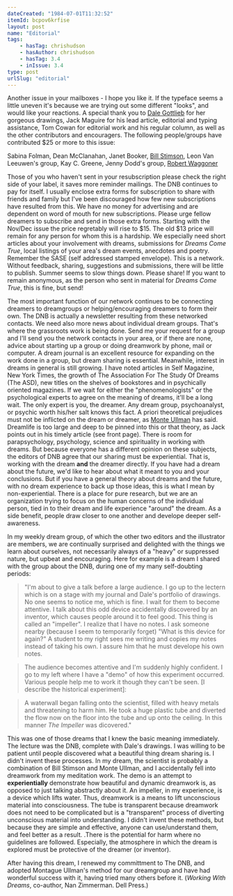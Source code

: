 ```yaml
---
dateCreated: "1984-07-01T11:32:52"
itemId: bcpov6krfise
layout: post
name: "Editorial"
tags:
    - hasTag: chrishudson
    - hasAuthor: chrishudson
    - hasTag: 3.4
    - inIssue: 3.4
type: post
urlSlug: "editorial"
---
```


Another issue in your mailboxes - I hope you like it. If the typeface seems a little uneven it's because we are trying out some different "looks", and would like your reactions. A special thank you to [Dale Gottlieb](../@dalegottlieb) for her gorgeous drawings, Jack Maguire for his lead article, editorial and typing assistance, Tom Cowan for editorial work and his regular column, as well as the other contributors and encouragers. The following people/groups have contributed $25 or more to this issue:

Sabina Folman, Dean McClanahan, Janet Booker, [Bill Stimson](../@billstimson), Leon Van Leeuwen's group, Kay C. Greene, Jenny Dodd's group, [Robert Waggoner](../@robertwaggoner)

Those of you who haven't sent in your resubscription please check the right side of your label, it saves more reminder mailings. The DNB continues to pay for itself. I usually enclose extra forms for subscription to share with friends and family but I've been discouraged how few new subscriptions have resulted from this. We have no money for advertising and are dependent on word of mouth for new subscriptions. Please urge fellow dreamers to subscribe and send in those extra forms. Starting with the Nov/Dec issue the price regretably will rise to $15. The old $13 price will remain for any person for whom this is a hardship. We especially need short articles about your involvement with dreams, submissions for _Dreams Come True_, local listings of your area's dream events, anecdotes and poetry. Remember the SASE (self addressed stamped envelope). This is a network. Without feedback, sharing, suggestions and submissions, there will be little to publish. Summer seems to slow things down. Please share! If you want to remain anonymous, as the person who sent in material for _Dreams Come True_, this is fine, but send!

The most important function of our network continues to be connecting dreamers to dreamgroups or helping/encouraging dreamers to form their own. The DNB is actually a newsletter resulting from these networked contacts. We need also more news about individual dream groups. That's where the grassroots work is being done. Send me your request for a group and I'll send you the network contacts in your area, or if there are none, advice about starting up a group or doing dreamwork by phone, mail or computer. A dream journal is an excellent resource for expanding on the work done in a group, but dream sharing is essential. Meanwhile, interest in dreams in general is still growing. I have noted articles in Self Magazine, New York Times, the growth of The Association For The Study Of Dreams (The ASD), new titles on the shelves of bookstores and in psychically oriented magazines. If we wait for either the "phenomenologists" or the psychological experts to agree on the meaning of dreams, it'll be a long wait. The only expert is you, the dreamer. Any dream group, psychoanalyst, or psychic worth his/her salt knows this fact. A priori theoretical prejudices must not be inflicted on the dream or dreamer, as [Monte Ullman](../@montagueullman) has said. Dreamlife is too large and deep to be pinned into this or that theory, as Jack points out in his timely article (see front page). There is room for parapsychology, psychology, science and spirituality in working with dreams. But because everyone has a different opinion on these subjects, the editors of DNB agree that our sharing must be experiential. That is, working with the dream **and** the dreamer directly. If you have had a dream about the future, we'd like to hear about what it meant to you and your conclusions. But if you have a general theory about dreams and the future, with no dream experience to back up those ideas, this is what I mean by non-experiential. There is a place for pure research, but we are an organization trying to focus on the human concerns of the individual person, tied in to their dream and life experience "around" the dream. As a side benefit, people draw closer to one another and develope deeper self-awareness.

In my weekly dream group, of which the other two editors and the illustrator are members, we are continually surprised and delighted with the things we learn about ourselves, not necessarily always of a "heavy" or suppressed nature, but upbeat and encouraging. Here for example is a dream I shared with the group about the DNB, during one of my many self-doubting periods:

> "I'm about to give a talk before a large audience. I go up to the lectern which is on a stage with my journal and Dale's portfolio of drawings. No one seems to notice me, which is fine. I wait for them to become attentive. I talk about this odd device accidentally discovered by an inventor, which causes people around it to feel good. This thing is called an "impeller". I realize that I have no notes. I ask someone nearby (because I seem to temporarily forget) "What is this device for again?" A student to my right sees me writing and copies my notes instead of taking his own. I assure him that he must develope his own notes.

> The audience becomes attentive and I'm suddenly highly confident. I go to my left where I have a "demo" of how this experiment occurred. Various people help me to work it though they can't be seen. [I describe the historical experiment]:

> A waterwall began falling onto the scientist, filled with heavy metals and threatening to harm him. He took a huge plastic tube and diverted the flow now on the floor into the tube and up onto the ceiling. In this manner _The Impeller_ was dicovered."

This was one of those dreams that I knew the basic meaning immediately. The lecture was the DNB, complete with Dale's drawings. I was willing to be patient until people discovered what a beautiful thing dream sharing is. I didn't invent these processes. In my dream, the scientist is probably a combination of Bill Stimson and Monte Ullman, and I accidentally fell into dreamwork from my meditation work. The demo is an attempt to **experientially** demonstrate how beautiful and dynamic dreamwork is, as opposed to just talking abstractly about it. An impeller, in my experience, is a device which lifts water. Thus, dreamwork is a means to lift unconscious material into consciousness. The tube is transparent because dreamwork does not need to be complicated but is a "transparent" process of diverting unconscious material into understanding. I didn't invent these methods, but because they are simple and effective, anyone can use/understand them, and feel better as a result. .There is the potential for harm where no guidelines are followed. Especially, the atmosphere in which the dream is explored must be protective of the dreamer (or inventor).

After having this dream, I renewed my committment to The DNB, and adopted Montague Ullman's method for our dreamgroup and have had wonderful success with it, having tried many others before it. (_Working With Dreams_, co-author, Nan Zimmerman. Dell Press.)
